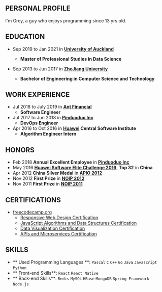 ## PERSONAL PROFILE

I'm Grey, a guy who enjoys programming since 13 yrs old.

## EDUCATION

* Sep 2019 to Jan 2021 in **[University of Auckland](https://www.auckland.ac.nz/en.html)**
  * **Master of Professional Studies in Data Science**

* Sep 2013 to Jun 2017 in **[ZheJiang University](http://www.zju.edu.cn/)**
  * **Bachelor of Engineering in Computer Science and Technology**

## WORK EXPERIENCE

* Jul 2018 to July 2019 in **[Ant Financial](https://en.wikipedia.org/wiki/Ant_Financial)**
  * **Software Engineer**
* Jul 2017 to Jun 2018 in **[Pinduoduo Inc](https://en.wikipedia.org/wiki/Pinduoduo)**
  * **DevOps Engineer**
* Apr 2016 to Oct 2016 in **[Huawei](https://en.wikipedia.org/wiki/Huawei) Central Software Institute**
  * **Algorithm Engineer Intern**

## HONORS

  * Feb 2018 **Annual Excellent Employee** in **[Pinduoduo Inc](https://en.wikipedia.org/wiki/Pinduoduo)**
  * May 2016 **[Huawei Software Elite Challenge 2016](https://codecraft.huawei.com/)**, **Top 32** in **China**
  * Apr 2012 **China Silver Medal** in **[APIO 2012](http://apio-olympiad.org/)**
  * Nov 2012 **First Prize** in **[NOIP 2012](http://www.noi.cn/)**
  * Nov 2011 **First Prize** in **[NOIP 2011](http://www.noi.cn/)**

## CERTIFICATIONS

  * [freecodecamp.org](https://www.freecodecamp.org/)
    * [Responsive Web Design Certification](https://www.freecodecamp.org/certification/aguang/responsive-web-design)
    * [JavaScript Algorithms and Data Structures Certification](https://www.freecodecamp.org/certification/aguang/javascript-algorithms-and-data-structures)
    * [Data Visualization Certification](https://www.freecodecamp.org/certification/aguang/data-visualization)
    * [APIs and Microservices Certification](https://www.freecodecamp.org/certification/aguang/apis-and-microservices)

## SKILLS

  * ** Used Programming Languages **: `Pascal` `C` `C++` `Go` `Java` `Javascript` `Python`
  * ** Front-end Skills**: `React` `React Native`
  * ** Back-end Skills**: `Redis` `MySQL` `HBase` `MongoDB` `Spring Framework` `Node.js`
